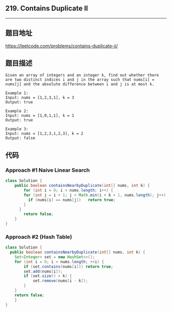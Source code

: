 ## 219. Contains Duplicate II

----
## 题目地址

https://leetcode.com/problems/contains-duplicate-ii/

## 题目描述
```
Given an array of integers and an integer k, find out whether there are two distinct indices i and j in the array such that nums[i] = nums[j] and the absolute difference between i and j is at most k.

Example 1:
Input: nums = [1,2,3,1], k = 3
Output: true

Example 2:
Input: nums = [1,0,1,1], k = 1
Output: true

Example 3:
Input: nums = [1,2,3,1,2,3], k = 2
Output: false
```

## 代码

### Approach #1 Naive Linear Search

```java
class Solution {
    public boolean containsNearbyDuplicate(int[] nums, int k) {
    	for (int i = 0; i < nums.length; i++) {
        for (int j = i + 1; j < Math.min(i + k + 1, nums.length); j++) {
          if (nums[i] == nums[j])	return true;
        }
      }
        return false;
    }
}
```

### Approach #2 (Hash Table)

```java
class Solution {
  public boolean containsNearbyDuplicate(int[] nums, int k) {
    Set<Integer> set = new HashSet<>();
    for (int i = 0; i < nums.length; ++i) {
        if (set.contains(nums[i])) return true;
        set.add(nums[i]);
        if (set.size() > k) {
            set.remove(nums[i - k]);
        }
    }
    return false;
	}
}
```















